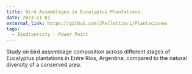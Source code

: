 ```yaml
---
title: Bird Assemblages in Eucalyptus Plantations.
date: 2023-11-01
external_link: https://github.com/JPellettieri/Plantaciones
tags:
  - Biodiversity - Power Point
---
```


Study on bird assemblage composition across different stages of Eucalyptus plantations in Entre Ríos, Argentina, compared to the natural diversity of a conserved area.  
